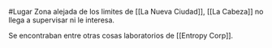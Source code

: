 #Lugar
Zona alejada de los limites de [[La Nueva Ciudad]], [[La Cabeza]] no llega a supervisar ni le interesa.

Se encontraban entre otras cosas laboratorios de [[Entropy Corp]].